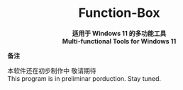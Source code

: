 <div align="center">
  
# Function-Box

**适用于 Windows 11 的多功能工具**                                        
**Multi-functional Tools for Windows 11**

</div>

**备注**

 <span id="ref1">本软件还在初步制作中 敬请期待</span>                      
 <span id="ref1_en">This program is in preliminar porduction. Stay tuned.</span>

